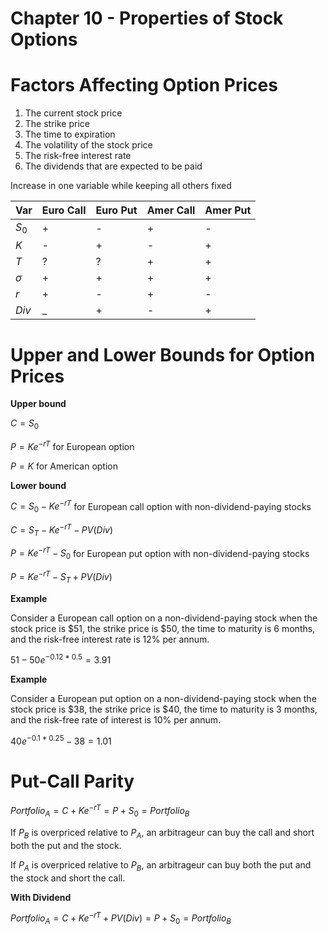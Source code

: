 # Chapter 10 - Properties of Stock Options

Factors Affecting Option Prices
===============================

1. The current stock price
2. The strike price
3. The time to expiration
4. The volatility of the stock price
5. The risk-free interest rate
6. The dividends that are expected to be paid

Increase in one variable while keeping all others fixed

| Var | Euro Call | Euro Put | Amer Call | Amer Put|
|--------|---|---|---|---|
|  $S_0$ | + | - | + | - |
|   $K$  | - | + | - | + |
|   $T$  | ? | ? | + | + |
|$\sigma$| + | + | + | + |
|   $r$  | + | - | + | - |
| $Div$  | _ | + | - | + |


Upper and Lower Bounds for Option Prices
========================================

**Upper bound** 

$C = S_0$

$P = Ke^{-rT}$ for European option 

$P = K$ for American option

**Lower bound** 

$C = S_0 - Ke^{-rT}$ for European call option with non-dividend-paying stocks

$C = S_T - Ke^{-rT} - PV(Div)$

$P = Ke^{-rT} - S_0$ for European put option with non-dividend-paying stocks

$P = Ke^{-rT} - S_T + PV(Div)$

**Example**

Consider a European call option on a non-dividend-paying stock when the stock price is \$51, the strike price is \$50, the time to maturity is 6 months, and the risk-free interest rate is 12% per annum.

$51 - 50e^{-0.12 * 0.5} = 3.91$

**Example**

Consider a European put option on a non-dividend-paying stock when the stock price is \$38, the strike price is \$40, the time to maturity is 3 months, and the risk-free rate of interest is 10% per annum.

$40e^{-0.1 * 0.25} - 38 = 1.01$

Put-Call Parity
===============

$Portfolio_A = C + Ke^{-rT} = P + S_0 = Portfolio_B$

If $P_B$ is overpriced relative to $P_A$, an arbitrageur can buy the call and short both the put and the stock.

If $P_A$ is overpriced relative to $P_B$, an arbitrageur can buy both the put and the stock and short the call.

**With Dividend**

$Portfolio_A = C + Ke^{-rT} + PV(Div) = P + S_0 = Portfolio_B$


